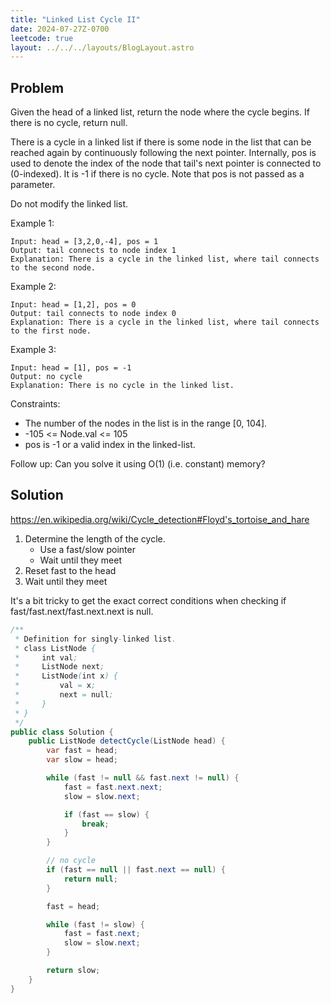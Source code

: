```yaml
---
title: "Linked List Cycle II"
date: 2024-07-27Z-0700
leetcode: true
layout: ../../../layouts/BlogLayout.astro
---
```


## Problem

Given the head of a linked list, return the node where the cycle begins. If there is no cycle, return null.

There is a cycle in a linked list if there is some node in the list that can be reached again by continuously following the next pointer. Internally, pos is used to denote the index of the node that tail's next pointer is connected to (0-indexed). It is -1 if there is no cycle. Note that pos is not passed as a parameter.

Do not modify the linked list.

Example 1:

```text
Input: head = [3,2,0,-4], pos = 1
Output: tail connects to node index 1
Explanation: There is a cycle in the linked list, where tail connects to the second node.
```

Example 2:

```text
Input: head = [1,2], pos = 0
Output: tail connects to node index 0
Explanation: There is a cycle in the linked list, where tail connects to the first node.
```

Example 3:

```text
Input: head = [1], pos = -1
Output: no cycle
Explanation: There is no cycle in the linked list.
```

Constraints:

- The number of the nodes in the list is in the range [0, 104].
- -105 <= Node.val <= 105
- pos is -1 or a valid index in the linked-list.

Follow up: Can you solve it using O(1) (i.e. constant) memory?

## Solution

<https://en.wikipedia.org/wiki/Cycle_detection#Floyd's_tortoise_and_hare>

1. Determine the length of the cycle.
   - Use a fast/slow pointer
   - Wait until they meet
1. Reset fast to the head
1. Wait until they meet

It's a bit tricky to get the exact correct conditions when checking if fast/fast.next/fast.next.next is null.

```java
/**
 * Definition for singly-linked list.
 * class ListNode {
 *     int val;
 *     ListNode next;
 *     ListNode(int x) {
 *         val = x;
 *         next = null;
 *     }
 * }
 */
public class Solution {
    public ListNode detectCycle(ListNode head) {
        var fast = head;
        var slow = head;

        while (fast != null && fast.next != null) {
            fast = fast.next.next;
            slow = slow.next;

            if (fast == slow) {
                break;
            }
        }

        // no cycle
        if (fast == null || fast.next == null) {
            return null;
        }

        fast = head;

        while (fast != slow) {
            fast = fast.next;
            slow = slow.next;
        }

        return slow;
    }
}
```
